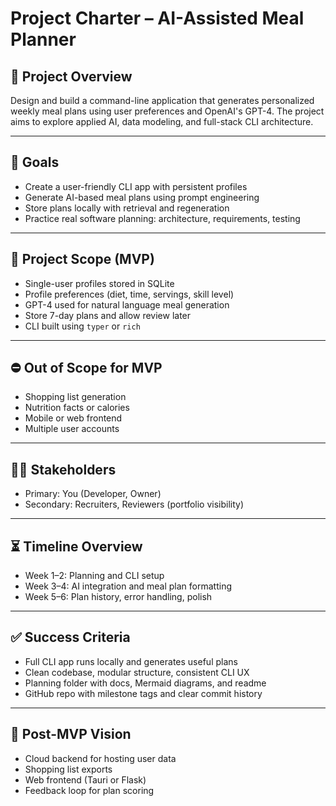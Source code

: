 # Project Charter – AI-Assisted Meal Planner

## 🧭 Project Overview

Design and build a command-line application that generates personalized weekly meal plans using user preferences and OpenAI's GPT-4. The project aims to explore applied AI, data modeling, and full-stack CLI architecture.

---

## 🎯 Goals

* Create a user-friendly CLI app with persistent profiles
* Generate AI-based meal plans using prompt engineering
* Store plans locally with retrieval and regeneration
* Practice real software planning: architecture, requirements, testing

---

## 🔧 Project Scope (MVP)

* Single-user profiles stored in SQLite
* Profile preferences (diet, time, servings, skill level)
* GPT-4 used for natural language meal generation
* Store 7-day plans and allow review later
* CLI built using `typer` or `rich`

---

## ⛔ Out of Scope for MVP

* Shopping list generation
* Nutrition facts or calories
* Mobile or web frontend
* Multiple user accounts

---

## 🧑‍💻 Stakeholders

* Primary: You (Developer, Owner)
* Secondary: Recruiters, Reviewers (portfolio visibility)

---

## ⏳ Timeline Overview

* Week 1–2: Planning and CLI setup
* Week 3–4: AI integration and meal plan formatting
* Week 5–6: Plan history, error handling, polish

---

## ✅ Success Criteria

* Full CLI app runs locally and generates useful plans
* Clean codebase, modular structure, consistent CLI UX
* Planning folder with docs, Mermaid diagrams, and readme
* GitHub repo with milestone tags and clear commit history

---

## 🔮 Post-MVP Vision

* Cloud backend for hosting user data
* Shopping list exports
* Web frontend (Tauri or Flask)
* Feedback loop for plan scoring
